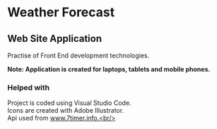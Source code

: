 # Weather Forecast

## Web Site Application

Practise of Front End development technologies.<br/>

**Note: Application is created for laptops, tablets and mobile phones.**

### Helped with

Project is coded using Visual Studio Code.<br/>
Icons are created with Adobe Illustrator.<br/>
Api used from www.7timer.info.<br/>